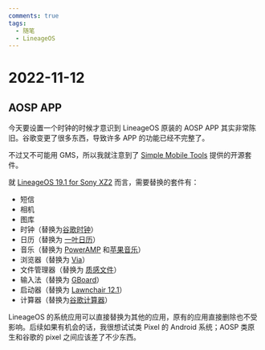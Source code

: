 ```yaml
---
comments: true
tags:
  - 随笔
  - LineageOS
---
```


# 2022-11-12

## AOSP APP

今天要设置一个时钟的时候才意识到 LineageOS 原装的 AOSP APP 其实非常陈旧。谷歌变更了很多东西，导致许多 APP 的功能已经不完整了。

不过又不可能用 GMS，所以我就注意到了 [Simple Mobile Tools](https://www.simplemobiletools.com/) 提供的开源套件。

就 [LineageOS 19.1 for Sony XZ2](https://forum.xda-developers.com/t/rom-12l-akari-official-lineageos-19-1.4441821/) 而言，需要替换的套件有：

- 短信
- 相机
- 图库
- 时钟（替换为[谷歌时钟](https://play.google.com/store/apps/details?id=com.google.android.deskclock&hl=zh-CN)）
- 日历（替换为 [一叶日历](https://www.coolapk.com/apk/me.mapleaf.calendar)）
- 音乐（替换为 [PowerAMP](https://powerampapp.com/) 和[苹果音乐](https://play.google.com/store/apps/details?id=com.apple.android.music&hl=zh-CN)）
- 浏览器（替换为 [Via](https://play.google.com/store/apps/details?id=mark.via.gp&hl=zh-CN)）
- 文件管理器（替换为 [质感文件](https://f-droid.org/zh_Hans/packages/me.zhanghai.android.files/)）
- 输入法（替换为 [GBoard](https://apkpure.com/gboard-the-google-keyboard/com.google.android.inputmethod.latin)）
- 启动器（替换为 [Lawnchair 12.1](https://lawnchair.app/)）
- 计算器（替换为[谷歌计算器](https://play.google.com/store/apps/details?id=com.google.android.calculator&hl=zh-CN)）

LineageOS 的系统应用可以直接替换为其他的应用，原有的应用直接删除也不受影响。后续如果有机会的话，我很想试试类 Pixel 的 Android 系统；AOSP 类原生和谷歌的 pixel 之间应该差了不少东西。